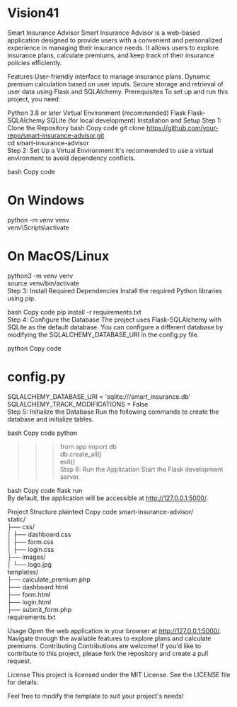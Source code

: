 # Vision41
Smart Insurance Advisor
Smart Insurance Advisor is a web-based application designed to provide users with a convenient and personalized experience in managing their insurance needs. It allows users to explore insurance plans, calculate premiums, and keep track of their insurance policies efficiently.

Features
User-friendly interface to manage insurance plans.
Dynamic premium calculation based on user inputs.
Secure storage and retrieval of user data using Flask and SQLAlchemy.
Prerequisites
To set up and run this project, you need:

Python 3.8 or later
Virtual Environment (recommended)
Flask
Flask-SQLAlchemy
SQLite (for local development)
Installation and Setup
Step 1: Clone the Repository
bash
Copy code
git clone https://github.com/your-repo/smart-insurance-advisor.git  
cd smart-insurance-advisor  
Step 2: Set Up a Virtual Environment
It's recommended to use a virtual environment to avoid dependency conflicts.

bash
Copy code
# On Windows  
python -m venv venv  
venv\Scripts\activate  

# On MacOS/Linux  
python3 -m venv venv  
source venv/bin/activate  
Step 3: Install Required Dependencies
Install the required Python libraries using pip.

bash
Copy code
pip install -r requirements.txt  
Step 4: Configure the Database
The project uses Flask-SQLAlchemy with SQLite as the default database. You can configure a different database by modifying the SQLALCHEMY_DATABASE_URI in the config.py file.

python
Copy code
# config.py  
SQLALCHEMY_DATABASE_URI = 'sqlite:///smart_insurance.db'  
SQLALCHEMY_TRACK_MODIFICATIONS = False  
Step 5: Initialize the Database
Run the following commands to create the database and initialize tables.

bash
Copy code
python  
>>> from app import db  
>>> db.create_all()  
>>> exit()  
Step 6: Run the Application
Start the Flask development server.

bash
Copy code
flask run  
By default, the application will be accessible at http://127.0.0.1:5000/.

Project Structure
plaintext
Copy code
smart-insurance-advisor/  
static/  
├── css/  
│   ├── dashboard.css  
│   ├── form.css  
│   ├── login.css  
├── images/  
│   └── logo.jpg  
templates/  
├── calculate_premium.php  
├── dashboard.html  
├── form.html  
├── login.html  
├── submit_form.php  
requirements.txt

Usage
Open the web application in your browser at http://127.0.0.1:5000/.
Navigate through the available features to explore plans and calculate premiums.
Contributing
Contributions are welcome! If you'd like to contribute to this project, please fork the repository and create a pull request.

License
This project is licensed under the MIT License. See the LICENSE file for details.

Feel free to modify the template to suit your project's needs!

